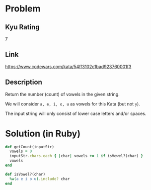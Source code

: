 # Problem

## Kyu Rating

7

## Link

https://www.codewars.com/kata/54ff3102c1bad923760001f3

## Description

Return the number (count) of vowels in the given string.

We will consider `a, e, i, o, u` as vowels for this Kata (but not `y`).

The input string will only consist of lower case letters and/or spaces.

# Solution (in Ruby)

```ruby
def getCount(inputStr)
  vowels = 0
  inputStr.chars.each { |char| vowels += 1 if isVowel?(char) }
  vowels
end

def isVowel?(char)
  %w(a e i o u).include? char
end
```